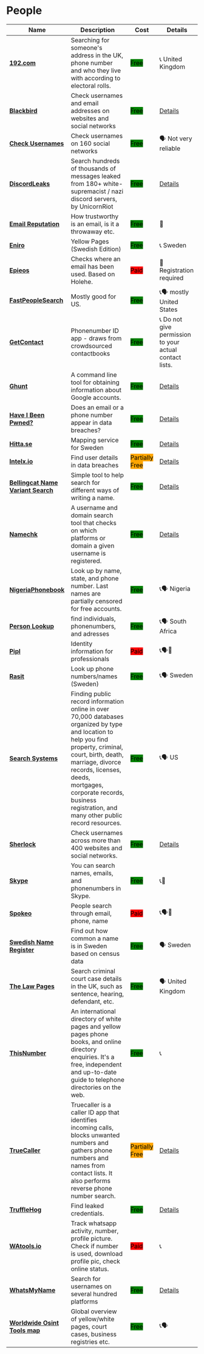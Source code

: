 # People

| Name | Description | Cost | Details |
| --- | --- | --- | --- |
| [**192.com**](http://www.192.com/) | Searching for someone's address in the UK, phone number and who they live with according to electoral rolls. | <mark style="background-color:green;">Free</mark> | 📞 United Kingdom |
| [**Blackbird**](https://github.com/p1ngul1n0/blackbird) | Check usernames and email addresses on websites and social networks | <mark style="background-color:green;">Free</mark> | [Details](../../tools/blackbird/README.md) |
| [**Check Usernames**](https://checkusernames.com/) | Check usernames on 160 social networks | <mark style="background-color:green;">Free</mark> | 🗣️ Not very reliable |
| [**DiscordLeaks**](https://discordleaks.unicornriot.ninja/discord/server/) | Search hundreds of thousands of messages leaked from 180+ white-supremacist / nazi discord servers, by UnicornRiot | <mark style="background-color:green;">Free</mark> | [Details](../../tools/discordleaks/README.md) |
| [**Email Reputation**](https://emailrep.io/) | How trustworthy is an email, is it a throwaway etc. | <mark style="background-color:green;">Free</mark> | 📧  |
| [**Eniro**](https://www.eniro.se/) | Yellow Pages (Swedish Edition) | <mark style="background-color:green;">Free</mark> | 📞 Sweden |
| [**Epieos**](https://tools.epieos.com/holehe.php) | Checks where an email has been used. Based on Holehe. | <mark style="background-color:red;">Paid</mark> | 📧 Registration required |
| [**FastPeopleSearch**](http://fastpeoplesearch.com/) | Mostly good for US. | <mark style="background-color:green;">Free</mark> | 📞🗣️ mostly United States |
| [**GetContact**](https://www.getcontact.com/en/) | Phonenumber ID app - draws from crowdsourced contactbooks | <mark style="background-color:green;">Free</mark> | 📞 Do not give permission to your actual contact lists. |
| [**Ghunt**](https://github.com/mxrch/GHunt) | A command line tool for obtaining information about Google accounts. | <mark style="background-color:green;">Free</mark> | [Details](../../tools/ghunt/README.md) |
| [**Have I Been Pwned?**](https://haveibeenpwned.com/) | Does an email or a phone number appear in data breaches? | <mark style="background-color:green;">Free</mark> | [Details](../../tools/have-i-been-pwned/README.md) |
| [**Hitta.se**](https://www.hitta.se/) | Mapping service for Sweden | <mark style="background-color:green;">Free</mark> | [Details](../../tools/hitta.se/README.md) |
| [**Intelx.io**](http://intelx.io/) | Find user details in data breaches | <mark style="background-color:orange;">Partially Free</mark> | [Details](../../tools/intelx.io/README.md) |
| [**Bellingcat Name Variant Search**](https://bellingcat.github.io/name-variant-search/) | Simple tool to help search for different ways of writing a name. | <mark style="background-color:green;">Free</mark> | [Details](../../tools/name-variant-search/README.md) |
| [**Namechk**](https://namechk.com/) | A username and domain search tool that checks on which platforms or domain a given username is registered. | <mark style="background-color:green;">Free</mark> | [Details](../../tools/namechk/README.md) |
| [**NigeriaPhonebook**](https://nigeriaphonebook.com/) | Look up by name, state, and phone number. Last names are partially censored for free accounts. | <mark style="background-color:green;">Free</mark> | 📞🗣️ Nigeria |
| [**Person Lookup**](https://personlookup.co.za/) | find individuals, phonenumbers, and adresses | <mark style="background-color:green;">Free</mark> | 📞🗣️ South Africa |
| [**Pipl**](http://pipl.com/) | Identity information for professionals | <mark style="background-color:red;">Paid</mark> | 📞🗣️📧  |
| [**Rasit**](https://www.ratsit.se/) | Look up phone numbers/names (Sweden) | <mark style="background-color:green;">Free</mark> | 📞🗣️ Sweden |
| [**Search Systems**](https://publicrecords.searchsystems.net/) | Finding public record information online in over 70,000 databases organized by type and location to help you find property, criminal, court, birth, death, marriage, divorce records, licenses, deeds, mortgages, corporate records, business registration, and many other public record resources. | <mark style="background-color:green;">Free</mark> | 📞🗣️ US |
| [**Sherlock**](https://github.com/sherlock-project/sherlock) | Check usernames across more than 400 websites and social networks. | <mark style="background-color:green;">Free</mark> | [Details](../../tools/sherlock/README.md) |
| [**Skype**]() | You can search names, emails, and phonenumbers in Skype. | <mark style="background-color:green;">Free</mark> | 📞📧  |
| [**Spokeo**](http://spokeo.com/) | People search through email, phone, name | <mark style="background-color:red;">Paid</mark> | 📞🗣️📧  |
| [**Swedish Name Register**](https://scb.se/hitta-statistik/sverige-i-siffror/namnsok/) | Find out how common a name is in Sweden based on census data | <mark style="background-color:green;">Free</mark> | 🗣️ Sweden |
| [**The Law Pages**](https://www.thelawpages.com/court-cases/court-case-search.php?mode=1) | Search criminal court case details in the UK, such as sentence, hearing, defendant, etc. | <mark style="background-color:green;">Free</mark> | 🗣️ United Kingdom |
| [**ThisNumber**](https://sur.ly/o/numberway.com/AA000014) | An international directory of white pages and yellow pages phone books, and online directory enquiries. It's a free, independent and up-to-date guide to telephone directories on the web. | <mark style="background-color:green;">Free</mark> | 📞  |
| [**TrueCaller**](https://www.truecaller.com/) | Truecaller is a caller ID app that identifies incoming calls, blocks unwanted numbers and gathers phone numbers and names from contact lists. It also performs reverse phone number search. | <mark style="background-color:orange;">Partially Free</mark> | [Details](../../tools/truecaller/README.md) |
| [**TruffleHog**](https://trufflesecurity.com/trufflehog) | Find leaked credentials. | <mark style="background-color:green;">Free</mark> | [Details](../../tools/trufflehog/README.md) |
| [**WAtools.io**](http://watools.io/) | Track whatsapp activity, number, profile picture. Check if number is used, download profile pic, check online status. | <mark style="background-color:red;">Paid</mark> | 📞  |
| [**WhatsMyName**](https://whatsmyname.app/) | Search for usernames on several hundred platforms | <mark style="background-color:green;">Free</mark> | [Details](../../tools/whats-my-name/README.md) |
| [**Worldwide Osint Tools map**](https://cipher387.github.io/osintmap/) | Global overview of yellow/white pages, court cases, business registries etc. | <mark style="background-color:green;">Free</mark> | 📞🗣️  |